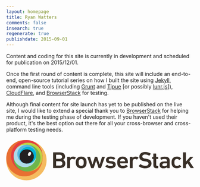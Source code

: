 ```yaml
---
layout: homepage
title: Ryan Watters
comments: false
insearch: true
regenerate: true
publishdate: 2015-09-01
---
```


Content and coding for this site is currently in development and scheduled for publication on 2015/12/01.

Once the first round of content is complete, this site will include an end-to-end, open-source tutorial series on how I built the site using [Jekyll](//jekyllrb.com), command line tools (including [Grunt](http://gruntjs.com/) and [Tipue](http://www.tipue.com/) [or possibly [lunr.js](http://lunrjs.com)]), [CloudFlare](https://www.cloudflare.com/), and [BrowserStack](https://www.browserstack.com/) for testing.

Although final content for site launch has yet to be published on the live site, I would like to extend a special thank you to [BrowserStack](https://www.browserstack.com/) for helping me during the testing phase of development. If you haven't used their product, it's the best option out there for all your cross-browser and cross-platform testing needs.

<div style="margin-top:20px;">
<svg version="1.1" id="browserstack-logo" xmlns="http://www.w3.org/2000/svg" xmlns:xlink="http://www.w3.org/1999/xlink" x="0px" y="0px"
     viewBox="0 0 428.5 92.3" style="enable-background:new 0 0 428.5 92.3;" xml:space="preserve">
<style type="text/css">
    .bstackst0{fill:#F5BB60;}
    .bstackst1{fill:#E86F32;}
    .bstackst2{fill:#E53D42;}
    .bstackst3{fill:#BFD141;}
    .bstackst4{fill:#6DB64C;}
    .bstackst5{fill:#AFDBE7;}
    .bstackst6{fill:#57BADF;}
    .bstackst7{fill:#02B2D6;}
    .bstackst8{fill:url(#SVGID_1_);}
    .bstackst9{fill:#231F20;}
    .bstackst10{fill:#FFFFFF;}
    .bstackst11{fill:#382F27;}
</style>
<g>
    <g>
        <circle class="bstackst0" cx="46.1" cy="46.1" r="46.1"/>
        <circle class="bstackst1" cx="41.5" cy="41.5" r="41.5"/>
        <circle class="bstackst2" cx="47" cy="36" r="36"/>
        <circle class="bstackst3" cx="49.9" cy="38.8" r="33.1"/>
        <circle class="bstackst4" cx="47.5" cy="41.3" r="30.7"/>
        <circle class="bstackst5" cx="42.6" cy="36.4" r="25.8"/>
        <circle class="bstackst6" cx="46.8" cy="32.2" r="21.6"/>
        <circle class="bstackst7" cx="49.5" cy="34.8" r="19"/>
        <radialGradient id="SVGID_1_" cx="46.7294" cy="37.5754" r="16.2385" gradientUnits="userSpaceOnUse">
            <stop  offset="0" style="bstackstop-color:#797979"/>
            <stop  offset="1" style="bstackstop-color:#4C4C4C"/>
        </radialGradient>
        <circle class="bstackst8" cx="46.7" cy="37.6" r="16.2"/>
        <circle class="bstackst9" cx="46.7" cy="37.6" r="16.2"/>
        <ellipse transform="matrix(0.9124 0.4094 -0.4094 0.9124 17.6285 -19.0074)" class="bstackst10" cx="53.2" cy="31.7" rx="3.2" ry="5"/>
    </g>
    <path class="bstackst11" d="M107.1,28.5c0-0.3,0.2-0.5,0.6-0.5h14.5c8.3,0,12.2,3.8,12.2,9.6c0,4.1-2.1,6.4-4.5,7.6v0.1
        c2.4,0.8,5.2,3.7,5.2,8.1c0,7.2-4.9,10.6-13.4,10.6h-14c-0.3,0-0.6-0.2-0.6-0.5V28.5z M122,43c3.4,0,5.6-1.9,5.6-4.7
        c0-2.9-2.1-4.8-5.6-4.8h-7.8c-0.2,0-0.3,0.1-0.3,0.3v8.9c0,0.2,0.1,0.3,0.3,0.3H122z M114.2,58.5h8.2c3.8,0,5.9-2,5.9-5
        c0-3-2.1-5-5.9-5h-8.2c-0.2,0-0.3,0.1-0.3,0.3v9.4C113.9,58.4,114,58.5,114.2,58.5z"/>
    <path class="bstackst11" d="M139.8,64.1c-0.3,0-0.6-0.2-0.6-0.5V39c0-0.3,0.2-0.5,0.6-0.5h5.3c0.3,0,0.6,0.2,0.6,0.5v2.2h0.1
        c1.3-2,3.7-3.3,7.2-3.3c2.2,0,4.4,0.8,5.8,2.1c0.3,0.3,0.3,0.5,0.1,0.7l-3,3.6c-0.2,0.3-0.5,0.3-0.8,0.1c-1.3-0.7-2.6-1.2-4.1-1.2
        c-3.6,0-5.2,2.4-5.2,6.5v13.9c0,0.3-0.2,0.5-0.6,0.5H139.8z"/>
    <path class="bstackst11" d="M159.9,57.6c-0.6-1.8-0.9-3.5-0.9-6.3s0.3-4.5,0.9-6.3c1.6-4.5,5.8-7.1,11.4-7.1c5.6,0,9.8,2.6,11.4,7.1
        c0.6,1.8,0.9,3.5,0.9,6.3s-0.3,4.5-0.9,6.3c-1.6,4.5-5.8,7.1-11.4,7.1C165.7,64.6,161.5,62,159.9,57.6z M176.5,56
        c0.5-1.3,0.6-2.5,0.6-4.7s-0.1-3.3-0.6-4.7c-0.8-2.1-2.6-3.3-5.2-3.3c-2.6,0-4.4,1.2-5.2,3.3c-0.5,1.4-0.6,2.5-0.6,4.7
        s0.1,3.4,0.6,4.7c0.8,2.1,2.6,3.3,5.2,3.3C173.9,59.3,175.7,58.1,176.5,56z"/>
    <path class="bstackst11" d="M211.5,64.1c-0.3,0-0.6-0.2-0.7-0.5l-5.3-16.4h-0.1l-5.4,16.4c-0.1,0.3-0.3,0.5-0.7,0.5h-4.7
        c-0.3,0-0.6-0.2-0.7-0.5L185.1,39c-0.1-0.3,0.1-0.5,0.4-0.5h5.5c0.4,0,0.6,0.2,0.7,0.5l5.3,16.9h0.1l5.3-16.9
        c0.1-0.3,0.4-0.5,0.7-0.5h4.1c0.3,0,0.6,0.2,0.7,0.5l5.6,16.9h0.1l5.1-16.9c0.1-0.4,0.3-0.5,0.7-0.5h5.5c0.3,0,0.5,0.2,0.4,0.5
        l-8.7,24.5c-0.1,0.3-0.3,0.5-0.7,0.5H211.5z"/>
    <path class="bstackst11" d="M226.7,60.6c-0.2-0.2-0.2-0.5,0-0.7l3.3-3.2c0.2-0.2,0.6-0.2,0.8,0c2,1.7,5.2,2.9,8.1,2.9
        c3.4,0,5.1-1.3,5.1-3c0-1.5-1-2.5-4.6-2.8l-3-0.3c-5.6-0.5-8.5-3.2-8.5-7.5c0-4.9,3.8-8.1,10.7-8.1c4.3,0,7.9,1.3,10.4,3.1
        c0.3,0.2,0.3,0.5,0.1,0.7l-2.8,3.1c-0.2,0.3-0.5,0.3-0.8,0.1c-1.7-1.1-4.5-2.1-7.2-2.1c-2.8,0-4.2,1.1-4.2,2.7c0,1.5,1,2.4,4.5,2.7
        l3,0.3c5.8,0.5,8.6,3.3,8.6,7.5c0,5.1-4,8.7-11.6,8.7C232.9,64.6,229,62.6,226.7,60.6z"/>
    <path class="bstackst11" d="M254.6,57.5c-0.6-1.6-1-3.6-1-6.3s0.3-4.7,0.9-6.3c1.6-4.5,5.8-7.1,11.3-7.1c5.7,0,9.8,2.7,11.4,7.1
        c0.6,1.8,0.9,3.6,0.9,7.7c0,0.3-0.2,0.5-0.6,0.5h-17.1c-0.2,0-0.3,0.1-0.3,0.3c0,0.7,0.2,1.4,0.4,2c0.9,2.5,3.1,3.9,6.2,3.9
        c3.1,0,5.1-1.1,6.5-2.4c0.3-0.3,0.6-0.3,0.9-0.1l3.4,2.8c0.3,0.2,0.3,0.5,0.1,0.7c-2.4,2.5-6.3,4.4-11.4,4.4
        C260.3,64.6,256.2,62,254.6,57.5z M271.3,46.2c-0.7-2.1-2.8-3.3-5.4-3.3c-2.6,0-4.7,1.2-5.5,3.3c-0.2,0.6-0.3,1.3-0.3,2.2
        c0,0.2,0.1,0.3,0.3,0.3h10.9c0.2,0,0.3-0.1,0.3-0.3C271.7,47.5,271.6,46.8,271.3,46.2z"/>
    <path class="bstackst11" d="M282.9,64.1c-0.3,0-0.6-0.2-0.6-0.5V39c0-0.3,0.2-0.5,0.6-0.5h5.3c0.3,0,0.6,0.2,0.6,0.5v2.2h0.1
        c1.3-2,3.7-3.3,7.2-3.3c2.2,0,4.4,0.8,5.8,2.1c0.3,0.3,0.3,0.5,0.1,0.7l-3,3.6c-0.2,0.3-0.5,0.3-0.8,0.1c-1.3-0.7-2.6-1.2-4.1-1.2
        c-3.6,0-5.2,2.4-5.2,6.5v13.9c0,0.3-0.2,0.5-0.6,0.5H282.9z"/>
    <path class="bstackst11" d="M302.9,59.9c-0.2-0.2-0.3-0.5-0.1-0.8l3.6-3.8c0.2-0.3,0.6-0.3,0.8-0.1c2.5,1.9,6.3,3.8,10.6,3.8
        c4.7,0,7.4-2.2,7.4-5.2c0-2.6-1.7-4.3-7.1-5l-2.1-0.3c-7.5-1-11.8-4.3-11.8-10.3c0-6.5,5.2-10.9,13.2-10.9c4.9,0,9.5,1.4,12.6,3.6
        c0.3,0.2,0.3,0.4,0.1,0.7l-2.8,3.9c-0.2,0.3-0.5,0.3-0.8,0.2c-3.2-1.9-6.1-2.8-9.4-2.8c-4,0-6.1,2-6.1,4.8c0,2.5,1.9,4.2,7.2,4.9
        l2.1,0.3c7.5,1,11.7,4.2,11.7,10.5c0,6.4-5,11.2-14.7,11.2C311.5,64.6,306,62.5,302.9,59.9z"/>
    <path class="bstackst11" d="M343.9,64.5c-5.6,0-7.7-2.5-7.7-7.5V43.5c0-0.2-0.1-0.3-0.3-0.3H334c-0.3,0-0.6-0.2-0.6-0.5v-3.6
        c0-0.3,0.2-0.5,0.6-0.5h1.8c0.2,0,0.3-0.1,0.3-0.3v-7c0-0.3,0.2-0.5,0.6-0.5h5.3c0.3,0,0.6,0.2,0.6,0.5v7c0,0.2,0.1,0.3,0.3,0.3
        h3.7c0.3,0,0.6,0.2,0.6,0.5v3.6c0,0.3-0.2,0.5-0.6,0.5H343c-0.2,0-0.3,0.1-0.3,0.3v13.3c0,1.8,0.8,2.4,2.6,2.4h1.4
        c0.3,0,0.6,0.2,0.6,0.5V64c0,0.3-0.2,0.5-0.6,0.5H343.9z"/>
    <path class="bstackst11" d="M368.2,64.1c-0.3,0-0.6-0.2-0.6-0.5v-1.9h-0.1c-1.3,1.8-3.9,3-7.8,3c-5.1,0-9.3-2.4-9.3-7.8
        c0-5.6,4.2-8.1,11.1-8.1h5.6c0.2,0,0.3-0.1,0.3-0.3v-1.2c0-2.9-1.5-4.2-6.1-4.2c-3.1,0-5,0.8-6.3,1.8c-0.3,0.2-0.6,0.2-0.8-0.1
        l-2.1-3.5c-0.2-0.3-0.1-0.5,0.1-0.7c2.2-1.5,5.3-2.5,9.8-2.5c8.4,0,11.5,2.7,11.5,8.9v16.7c0,0.3-0.2,0.5-0.6,0.5H368.2z
         M367.6,55.5v-2c0-0.2-0.1-0.3-0.3-0.3h-4.6c-4.1,0-6,1.1-6,3.5c0,2.1,1.7,3.2,4.8,3.2C365.4,59.8,367.6,58.4,367.6,55.5z"/>
    <path class="bstackst11" d="M378.7,57.6c-0.6-1.6-0.9-3.6-0.9-6.3c0-2.7,0.3-4.7,0.9-6.3c1.6-4.6,5.9-7.1,11.4-7.1c4.1,0,7.4,1.5,9.6,4
        c0.2,0.2,0.2,0.5-0.1,0.7l-3.6,2.9c-0.3,0.2-0.6,0.2-0.8-0.1c-1.4-1.4-2.8-2.2-5.1-2.2c-2.5,0-4.4,1.1-5.2,3.3
        c-0.5,1.3-0.6,2.8-0.6,4.7s0.1,3.5,0.6,4.8c0.8,2.2,2.7,3.3,5.2,3.3c2.3,0,3.7-0.8,5.1-2.2c0.2-0.3,0.5-0.3,0.8-0.1l3.6,2.9
        c0.3,0.2,0.2,0.5,0.1,0.7c-2.2,2.4-5.5,3.9-9.6,3.9C384.5,64.6,380.3,62.1,378.7,57.6z"/>
    <path class="bstackst11" d="M422.1,64.1c-0.4,0-0.7-0.2-0.9-0.5l-7-10.7l-3.7,4v6.7c0,0.3-0.2,0.5-0.6,0.5h-5.3c-0.3,0-0.6-0.2-0.6-0.5
        V28.5c0-0.3,0.2-0.5,0.6-0.5h5.3c0.3,0,0.6,0.2,0.6,0.5v20.8l9.5-10.3c0.3-0.4,0.6-0.5,1.1-0.5h5.9c0.3,0,0.5,0.3,0.2,0.5l-8.8,9.3
        l10.1,15.2c0.2,0.2,0.1,0.5-0.3,0.5H422.1z"/>
</g>
</svg></div>


